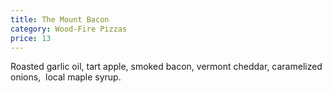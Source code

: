 ```yaml
---
title: The Mount Bacon
category: Wood-Fire Pizzas
price: 13
---
```



Roasted garlic oil, tart apple, smoked bacon, vermont cheddar, caramelized onions, &nbsp;local maple syrup.